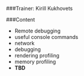###Trainer: Kirill Kukhovets

###Content
- Remote debugging
- useful console commands
- network
- debugging
- rendering profiling
- memory profiling
- __TBD__